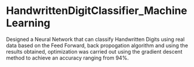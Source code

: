 # HandwrittenDigitClassifier_MachineLearning
Designed a Neural Network that can classify Handwritten Digits using real data based on the Feed Forward, back propogation algorithm  and using the results obtained, optimization was carried out using the gradient descent method to achieve an accuracy ranging from 94%.
